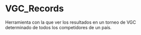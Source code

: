 # VGC_Records

Herramienta con la que ver los resultados en un torneo de VGC determinado de todos los competidores de un país.
